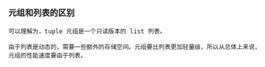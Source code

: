 ### 元组和列表的区别

```
可以理解为，tuple 元组是一个只读版本的 list 列表。

由于列表是动态的，需要一些额外的存储空间。元组要比列表更加轻量级，所以从总体上来说，元组的性能速度要由于列表。
```